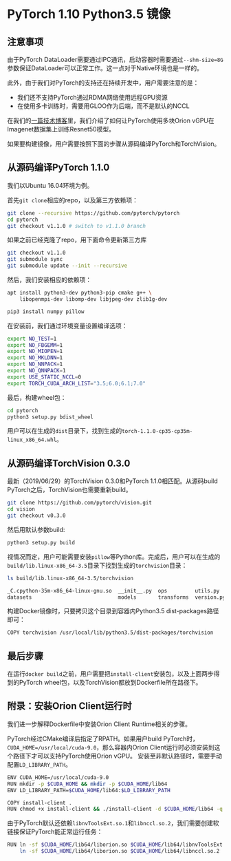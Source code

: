 # PyTorch 1.10 Python3.5 镜像

## 注意事项
由于PyTorch DataLoader需要通过IPC通讯，启动容器时需要通过`--shm-size=8G`参数保证DataLoader可以正常工作。这一点对于Native环境也是一样的。

此外，由于我们对PyTorch的支持还在持续开发中，用户需要注意的是：
* 我们还不支持PyTorch通过RDMA网络使用远程GPU资源
* 在使用多卡训练时，需要用GLOO作为后端，而不是默认的NCCL

在我们的[一篇技术博客](../../blogposts/pytorch_models.md)里，我们介绍了如何让PyTorch使用多块Orion vGPU在Imagenet数据集上训练Resnet50模型。

如果要构建镜像，用户需要按照下面的步骤从源码编译PyTorch和TorchVision。

## 从源码编译PyTorch 1.1.0

我们以Ubuntu 16.04环境为例。

首先`git clone`相应的repo，以及第三方依赖项：

```bash
git clone --recursive https://github.com/pytorch/pytorch
cd pytorch
git checkout v1.1.0 # switch to v1.1.0 branch
```

如果之前已经克隆了repo，用下面命令更新第三方库

```bash
git checkout v1.1.0
git submodule sync
git submodule update --init --recursive
```

然后，我们安装相应的依赖项：

```bash
apt install python3-dev python3-pip cmake g++ \
    libopenmpi-dev libomp-dev libjpeg-dev zlib1g-dev

pip3 install numpy pillow
```

在安装前，我们通过环境变量设置编译选项：

```bash
export NO_TEST=1
export NO_FBGEMM=1
export NO_MIOPEN=1
export NO_MKLDNN=1
export NO_NNPACK=1
export NO_QNNPACK=1
export USE_STATIC_NCCL=0
export TORCH_CUDA_ARCH_LIST="3.5;6.0;6.1;7.0"
```

最后，构建wheel包：

```bash
cd pytorch
python3 setup.py bdist_wheel
```

用户可以在生成的`dist`目录下，找到生成的`torch-1.1.0-cp35-cp35m-linux_x86_64.whl`。

## 从源码编译TorchVision 0.3.0

最新（2019/06/29）的TorchVision 0.3.0和PyTorch 1.1.0相匹配。从源码build PyTorch之后，TorchVision也需要重新build。

```bash
git clone https://github.com/pytorch/vision.git
cd vision
git checkout v0.3.0
```

然后用默认参数build:

```bash
python3 setup.py build
```

视情况而定，用户可能需要安装`pillow`等Python库。完成后，用户可以在生成的`build/lib.linux-x86_64-3.5`目录下找到生成的`torchvision`目录：

```bash
ls build/lib.linux-x86_64-3.5/torchvision

_C.cpython-35m-x86_64-linux-gnu.so  __init__.py  ops         utils.py
datasets                            models       transforms  version.py
```

构建Docker镜像时，只要拷贝这个目录到容器内Python3.5 dist-packages路径即可：

```bash
COPY torchvision /usr/local/lib/python3.5/dist-packages/torchvision
```

## 最后步骤

在运行`docker build`之前，用户需要把`install-client`安装包，以及上面两步得到的PyTorch wheel包，以及TorchVision都放到Dockerfile所在路径下。

## 附录：安装Orion Client运行时

我们进一步解释Dockerfile中安装Orion Client Runtime相关的步骤。

PyTorch经过CMake编译后指定了RPATH。如果用户build PyTorch时，`CUDA_HOME=/usr/local/cuda-9.0`，那么容器内Orion Client运行时必须安装到这个路径下才可以支持PyTorch使用Orion vGPU。
安装至非默认路径时，需要手动配置`LD_LIBRARY_PATH`。

```bash
ENV CUDA_HOME=/usr/local/cuda-9.0
RUN mkdir -p $CUDA_HOME && mkdir -p $CUDA_HOME/lib64
ENV LD_LIBRARY_PATH=$CUDA_HOME/lib64:$LD_LIBRARY_PATH

COPY install-client .
RUN chmod +x install-client && ./install-client -d $CUDA_HOME/lib64 -q && rm install-client
```

由于PyTorch默认还依赖`libnvToolsExt.so.1`和`libnccl.so.2`，我们需要创建软链接保证PyTorch能正常运行任务：

```bash
RUN	ln -sf $CUDA_HOME/lib64/liborion.so $CUDA_HOME/lib64/libnvToolsExt.so.1 &&\        
	ln -sf $CUDA_HOME/lib64/liborion.so $CUDA_HOME/lib64/libnccl.so.2
```



